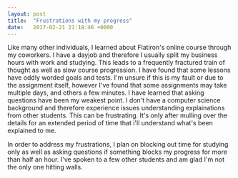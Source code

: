 ```yaml
---
layout: post
title:  "Frustrations with my progress"
date:   2017-02-21 21:18:46 +0000
---
```



Like many other individuals, I learned about Flatiron's online course through my coworkers. I have a dayjob and therefore I usually split my business hours with work and studying. This leads to a frequently fractured train of thought as well as slow course progression. I have found that some lessons have oddly worded goals and tests. I'm unsure if this is my fault or due to the assignment itself, however I've found that some assignments may take multiple days, and others a few minutes. I have learned that asking questions have been my weakest point. I don't have a computer science background and therefore experience issues understanding explainations from other students. This can be frustrating. It's only after mulling over the details for an extended period of time that i'll understand what's been explained to me.

In order to address my frustrations, I plan on blocking out time for studying only as well as asking questions if something blocks my progress for more than half an hour. I've spoken to a few other students and am glad I'm not the only one hitting walls. 

